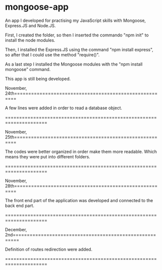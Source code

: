 # mongoose-app
An app I developed for practising my JavaScript skills with Mongoose, Express.JS and Node.JS.

First, I created the folder, so then I inserted the commando "npm init" to install the node modules.

Then, I installed the Express.JS using the command "npm install express", so after that I could use the method "require()".

As a last step I installed the Mongoose modules with the "npm install mongoose" command.

This app is still being developed.


November, 24th=======================================================

A few lines were added in order to read a database object.

=====================================================================

November, 25th=======================================================

The codes were better organized in order make them more readable. Which means they were put into different folders.

=====================================================================

November, 28th=======================================================

The front end part of the application was developed and connected to the back end part.

=====================================================================

December, 2nd========================================================

Definition of routes redirection were added.

=====================================================================
